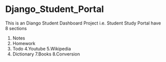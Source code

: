 # Django_Student_Portal
This is an Diango Student Dashboard Project i.e. Student
Study Portal have 8 sections
1. Notes
2. Homework
3. Todo
4.Youtube
5.Wikipedia
6. Dictionary
7.Books
8.Conversion

